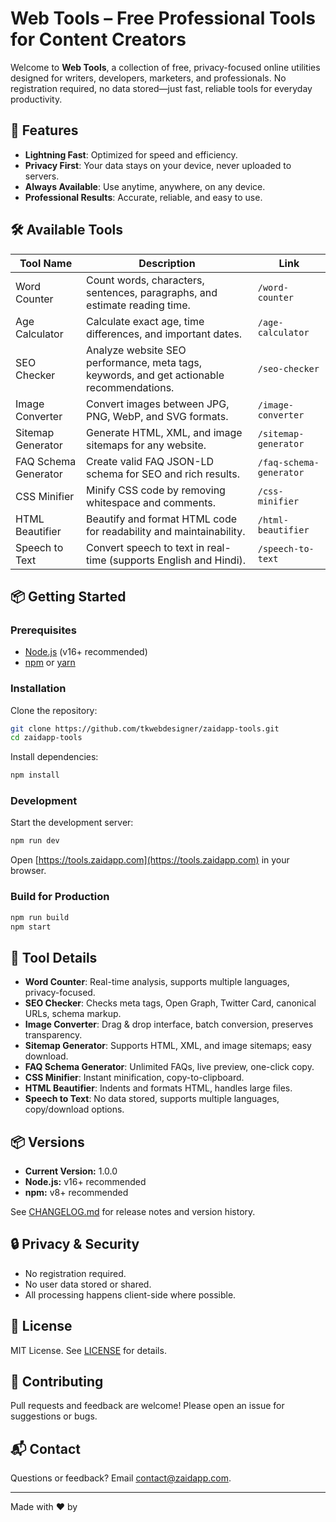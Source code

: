 # Web Tools – Free Professional Tools for Content Creators

Welcome to **Web Tools**, a collection of free, privacy-focused online utilities designed for writers, developers, marketers, and professionals. No registration required, no data stored—just fast, reliable tools for everyday productivity.

## 🚀 Features

- **Lightning Fast**: Optimized for speed and efficiency.
- **Privacy First**: Your data stays on your device, never uploaded to servers.
- **Always Available**: Use anytime, anywhere, on any device.
- **Professional Results**: Accurate, reliable, and easy to use.

## 🛠️ Available Tools

| Tool Name                | Description                                                                                   | Link                       |
|--------------------------|-----------------------------------------------------------------------------------------------|----------------------------|
| Word Counter             | Count words, characters, sentences, paragraphs, and estimate reading time.                    | `/word-counter`            |
| Age Calculator           | Calculate exact age, time differences, and important dates.                                   | `/age-calculator`          |
| SEO Checker              | Analyze website SEO performance, meta tags, keywords, and get actionable recommendations.     | `/seo-checker`             |
| Image Converter          | Convert images between JPG, PNG, WebP, and SVG formats.                                      | `/image-converter`         |
| Sitemap Generator        | Generate HTML, XML, and image sitemaps for any website.                                      | `/sitemap-generator`       |
| FAQ Schema Generator     | Create valid FAQ JSON-LD schema for SEO and rich results.                                    | `/faq-schema-generator`    |
| CSS Minifier             | Minify CSS code by removing whitespace and comments.                                         | `/css-minifier`            |
| HTML Beautifier          | Beautify and format HTML code for readability and maintainability.                           | `/html-beautifier`         |
| Speech to Text           | Convert speech to text in real-time (supports English and Hindi).                            | `/speech-to-text`          |

## 📦 Getting Started

### Prerequisites

- [Node.js](https://nodejs.org/) (v16+ recommended)
- [npm](https://www.npmjs.com/) or [yarn](https://yarnpkg.com/)

### Installation

Clone the repository:

```sh
git clone https://github.com/tkwebdesigner/zaidapp-tools.git
cd zaidapp-tools
```

Install dependencies:

```sh
npm install
```

### Development

Start the development server:

```sh
npm run dev
```

Open [https://tools.zaidapp.com](https://tools.zaidapp.com) in your browser.

### Build for Production

```sh
npm run build
npm start
```

## 🧩 Tool Details

- **Word Counter**: Real-time analysis, supports multiple languages, privacy-focused.
- **SEO Checker**: Checks meta tags, Open Graph, Twitter Card, canonical URLs, schema markup.
- **Image Converter**: Drag & drop interface, batch conversion, preserves transparency.
- **Sitemap Generator**: Supports HTML, XML, and image sitemaps; easy download.
- **FAQ Schema Generator**: Unlimited FAQs, live preview, one-click copy.
- **CSS Minifier**: Instant minification, copy-to-clipboard.
- **HTML Beautifier**: Indents and formats HTML, handles large files.
- **Speech to Text**: No data stored, supports multiple languages, copy/download options.

## 📦 Versions

- **Current Version:** 1.0.0
- **Node.js:** v16+ recommended
- **npm:** v8+ recommended

See [CHANGELOG.md](CHANGELOG.md) for release notes and version history.

## 🔒 Privacy & Security

- No registration required.
- No user data stored or shared.
- All processing happens client-side where possible.

## 📄 License

MIT License. See [LICENSE](LICENSE) for details.

## 🤝 Contributing

Pull requests and feedback are welcome! Please open an issue for suggestions or bugs.

## 📬 Contact

Questions or feedback? Email [contact@zaidapp.com](mailto:contact@zaidapp.com).

---

Made with ❤️ by